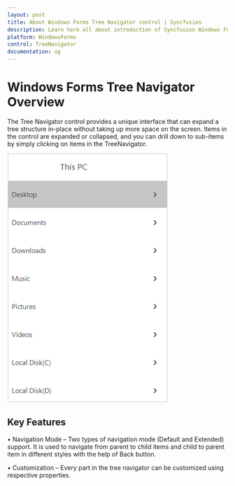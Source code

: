 ```yaml
---
layout: post
title: About Windows Forms Tree Navigator control | Syncfusion
description: Learn here all about introduction of Syncfusion Windows Forms Tree Navigator control, its elements and more details.
platform: WindowsForms
control: TreeNavigator 
documentation: ug
---
```


# Windows Forms Tree Navigator Overview

The Tree Navigator control provides a unique interface that can expand a tree structure in-place without taking up more space on the screen. Items in the control are expanded or collapsed, and you can drill down to sub-items by simply clicking on items in the TreeNavigator. 

![Overview of Syncfusion TreeNavigator](Overview_images/overview.png)


## Key Features

•	Navigation Mode – Two types of navigation mode (Default and Extended) support. It is used to navigate from parent to child items and child to parent item in different styles with the help of Back button.

•	Customization – Every part in the tree navigator can be customized using respective properties. 

